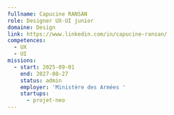```yaml
---
fullname: Capucine RANSAN
role: Designer UX-UI junior
domaine: Design
link: https://www.linkedin.com/in/capucine-ransan/
competences:
  - UX
  - UI
missions:
  - start: 2025-09-01
    end: 2027-08-27
    status: admin
    employer: 'Ministère des Armées '
    startups:
      - projet-neo
---
```

